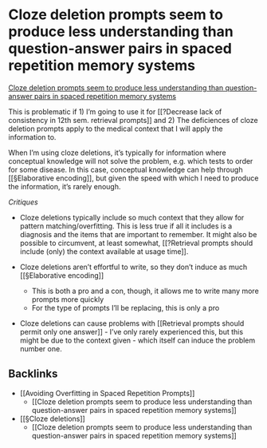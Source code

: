 # Cloze deletion prompts seem to produce less understanding than question-answer pairs in spaced repetition memory systems
[Cloze deletion prompts seem to produce less understanding than question-answer pairs in spaced repetition memory systems](https://notes.andymatuschak.org/zX7yi8v7qy3n1RfQDkFZFeyTCZPX3BVqy8sC)

This is problematic if 1) I’m going to use it for [[?Decrease lack of consistency in 12th sem. retrieval prompts]] and 2) The deficiences of cloze deletion prompts apply to the medical context that I will apply the information to.

When I’m using cloze deletions, it’s typically for information where conceptual knowledge will not solve the problem, e.g. which tests to order for some disease. In this case, conceptual knowledge can help through [[§Elaborative encoding]], but given the speed with which I need to produce the information, it’s rarely enough.

*Critiques*
* Cloze deletions typically include so much context that they allow for pattern matching/overfitting. This is less true if all it includes is a diagnosis and the items that are important to remember. It might also be possible to circumvent, at least somewhat, [[?Retrieval prompts should include (only) the context available at usage time]].

* Cloze deletions aren’t effortful to write, so they don’t induce as much [[§Elaborative encoding]]
	* This is both a pro and a con, though, it allows me to write many more prompts more quickly
	* For the type of prompts I’ll be replacing, this is only a pro

* Cloze deletions can cause problems with [[Retrieval prompts should permit only one answer]] - I’ve only rarely experienced this, but this might be due to the context given - which itself can induce the problem number one.

## Backlinks
* [[Avoiding Overfitting in Spaced Repetition Prompts]]
	* [[Cloze deletion prompts seem to produce less understanding than question-answer pairs in spaced repetition memory systems]]
* [[§Cloze deletions]]
	* [[Cloze deletion prompts seem to produce less understanding than question-answer pairs in spaced repetition memory systems]]

<!-- {BearID:8CD1239F-08F9-4F38-B7B9-7DD290E82C65-954-00000015A915C25A} -->
